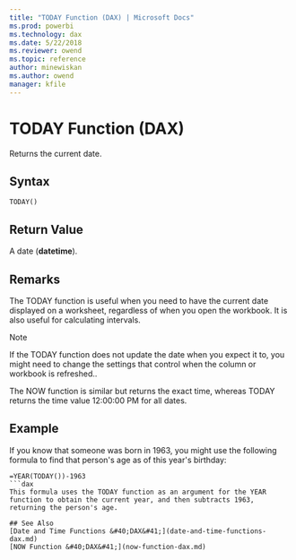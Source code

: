 ```yaml
---
title: "TODAY Function (DAX) | Microsoft Docs"
ms.prod: powerbi 
ms.technology: dax
ms.date: 5/22/2018
ms.reviewer: owend
ms.topic: reference
author: minewiskan
ms.author: owend
manager: kfile
---
```

# TODAY Function (DAX)
Returns the current date.  
  
## Syntax  
  
```dax
TODAY()  
```
  
## Return Value  
A date (**datetime**).  
  
## Remarks  
The TODAY function is useful when you need to have the current date displayed on a worksheet, regardless of when you open the workbook. It is also useful for calculating intervals.  
  
> [!NOTE]  
> If the TODAY function does not update the date when you expect it to, you might need to change the settings that control when the column or workbook is refreshed..  
  
The NOW function is similar but returns the exact time, whereas TODAY returns the time value 12:00:00 PM for all dates.  
  
## Example  
If you know that someone was born in 1963, you might use the following formula to find that person's age as of this year's birthday:  
  
```dax
=YEAR(TODAY())-1963  
```dax
This formula uses the TODAY function as an argument for the YEAR function to obtain the current year, and then subtracts 1963, returning the person's age.  
  
## See Also  
[Date and Time Functions &#40;DAX&#41;](date-and-time-functions-dax.md)  
[NOW Function &#40;DAX&#41;](now-function-dax.md)  
  
